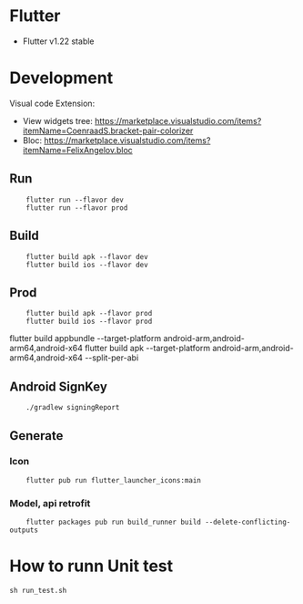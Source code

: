 # Flutter

 - Flutter     v1.22 stable


# Development 

Visual code Extension: 

* View widgets tree: https://marketplace.visualstudio.com/items?itemName=CoenraadS.bracket-pair-colorizer
* Bloc: https://marketplace.visualstudio.com/items?itemName=FelixAngelov.bloc

## Run

```
    flutter run --flavor dev
    flutter run --flavor prod
```

## Build

```
    flutter build apk --flavor dev
    flutter build ios --flavor dev
```

## Prod
```
    flutter build apk --flavor prod
    flutter build ios --flavor prod
```
flutter build appbundle --target-platform android-arm,android-arm64,android-x64
flutter build apk --target-platform android-arm,android-arm64,android-x64 --split-per-abi
## Android SignKey 

```
    ./gradlew signingReport
```


## Generate

### Icon
```
    flutter pub run flutter_launcher_icons:main
```

### Model, api retrofit
```
    flutter packages pub run build_runner build --delete-conflicting-outputs
```

# How to runn Unit test
```
sh run_test.sh
```

